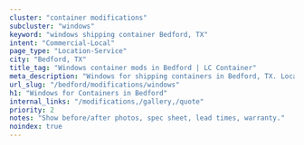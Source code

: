 ```yaml
---
cluster: "container modifications"
subcluster: "windows"
keyword: "windows shipping container Bedford, TX"
intent: "Commercial-Local"
page_type: "Location-Service"
city: "Bedford, TX"
title_tag: "Windows container mods in Bedford | LC Container"
meta_description: "Windows for shipping containers in Bedford, TX. Local fabrication & pro install. LC Container — Since 2003. Get a quote."
url_slug: "/bedford/modifications/windows"
h1: "Windows for Containers in Bedford"
internal_links: "/modifications,/gallery,/quote"
priority: 2
notes: "Show before/after photos, spec sheet, lead times, warranty."
noindex: true
---
```


<!-- TODO: Add unique city/inventory copy, images, and internal links here. -->
